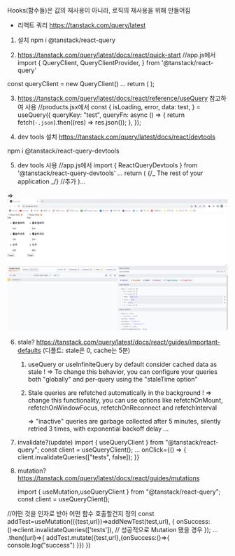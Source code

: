 Hooks(함수들)은 값의 재사용이 아니라, 로직의 재사용을 위해 만들어짐

- 리액트 쿼리
  https://tanstack.com/query/latest

1. 설치
   npm i @tanstack/react-query

2. https://tanstack.com/query/latest/docs/react/quick-start
   //app.js에서
   import {
   QueryClient,
   QueryClientProvider,
   } from '@tanstack/react-query'

const queryClient = new QueryClient()
...
return (
<QueryClientProvider client={queryClient}>
<MainProducts />
</QueryClientProvider>
);

3. https://tanstack.com/query/latest/docs/react/reference/useQuery 참고하여 사용
   //products.jsx에서
   const {
   isLoading,
   error,
   data: test,
   } = useQuery({
   queryKey: "test",
   queryFn: async () => {
   return fetch(`-.json`).then((res) => res.json());
   },
   });

4. dev tools 설치
   https://tanstack.com/query/latest/docs/react/devtools

npm i @tanstack/react-query-devtools

5. dev tools 사용
   //app.js에서
   import { ReactQueryDevtools } from '@tanstack/react-query-devtools'
   ...
   return (
   <QueryClientProvider client={queryClient}>
   {/_ The rest of your application _/}
   <ReactQueryDevtools initialIsOpen={true} /> //추가
   </QueryClientProvider>
   )...

=> ![Alt text](image.png)

6. stale?
   https://tanstack.com/query/latest/docs/react/guides/important-defaults
   (디폴트: stale은 0, cache는 5분)

   1. useQuery or useInfiniteQuery by default consider cached data as stale !
      => To change this behavior, you can configure your queries both "globally" and per-query using the "staleTime option"

   2. Stale queries are refetched automatically in the background !
      => change this functionality, you can use options like refetchOnMount, refetchOnWindowFocus, refetchOnReconnect and refetchInterval

      => "inactive" queries are garbage collected after 5 minutes, silently retried 3 times, with exponential backoff delay ...

7. invalidate?(update)
   import { useQueryClient } from "@tanstack/react-query";
   const client = useQueryClient();
   ...
   onClick={() => {
   client.invalidateQueries(["tests", false]);
   }}

8. mutation?
   https://tanstack.com/query/latest/docs/react/guides/mutations

   import { useMutation,useQueryClient } from "@tanstack/react-query";
   const client = useQueryClient();

//어떤 것을 인자로 받아 어떤 함수 호출할건지 정의
const addTest=useMutation(({test,url})=>addNewTest(test,url),
{
onSuccess:()=>client.invalidateQueries(['tests']),
// 성공적으로 Mutation 됐을 경우
});
...
.then((url)=>{
addTest.mutate({test,url},{onSuccess:()=>{
console.log("success")
}})
})
